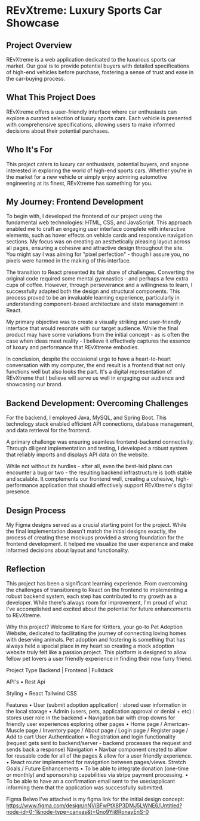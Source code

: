# REvXtreme: Luxury Sports Car Showcase

## Project Overview

REvXtreme is a web application dedicated to the luxurious sports car market. Our goal is to provide potential buyers with detailed specifications of high-end vehicles before purchase, fostering a sense of trust and ease in the car-buying process.

## What This Project Does

REvXtreme offers a user-friendly interface where car enthusiasts can explore a curated selection of luxury sports cars. Each vehicle is presented with comprehensive specifications, allowing users to make informed decisions about their potential purchases.

## Who It's For

This project caters to luxury car enthusiasts, potential buyers, and anyone interested in exploring the world of high-end sports cars. Whether you're in the market for a new vehicle or simply enjoy admiring automotive engineering at its finest, REvXtreme has something for you.

## My Journey: Frontend Development

To begin with, I developed the frontend of our project using the fundamental web technologies: HTML, CSS, and JavaScript. This approach enabled me to craft an engaging user interface complete with interactive elements, such as hover effects on vehicle cards and responsive navigation sections. My focus was on creating an aesthetically pleasing layout across all pages, ensuring a cohesive and attractive design throughout the site. You might say I was aiming for "pixel perfection" - though I assure you, no pixels were harmed in the making of this interface.

The transition to React presented its fair share of challenges. Converting the original code required some mental gymnastics - and perhaps a few extra cups of coffee. However, through perseverance and a willingness to learn, I successfully adapted both the design and structural components. This process proved to be an invaluable learning experience, particularly in understanding component-based architecture and state management in React.

My primary objective was to create a visually striking and user-friendly interface that would resonate with our target audience. While the final product may have some variations from the initial concept - as is often the case when ideas meet reality - I believe it effectively captures the essence of luxury and performance that REvXtreme embodies.

In conclusion, despite the occasional urge to have a heart-to-heart conversation with my computer, the end result is a frontend that not only functions well but also looks the part. It's a digital representation of REvXtreme that I believe will serve us well in engaging our audience and showcasing our brand.

## Backend Development: Overcoming Challenges

For the backend, I employed Java, MySQL, and Spring Boot. This technology stack enabled efficient API connections, database management, and data retrieval for the frontend.

A primary challenge was ensuring seamless frontend-backend connectivity. Through diligent implementation and testing, I developed a robust system that reliably imports and displays API data on the website.

While not without its hurdles - after all, even the best-laid plans can encounter a bug or two - the resulting backend infrastructure is both stable and scalable. It complements our frontend well, creating a cohesive, high-performance application that should effectively support REvXtreme's digital presence.

## Design Process

My Figma designs served as a crucial starting point for the project. While the final implementation doesn't match the initial designs exactly, the process of creating these mockups provided a strong foundation for the frontend development. It helped me visualize the user experience and make informed decisions about layout and functionality.

## Reflection

This project has been a significant learning experience. From overcoming the challenges of transitioning to React on the frontend to implementing a robust backend system, each step has contributed to my growth as a developer. While there's always room for improvement, I'm proud of what I've accomplished and excited about the potential for future enhancements to REvXtreme.


Why this project?
Welcome to Kare for Kritters, your go-to Pet Adoption Website, dedicated to facilitating the journey of connecting loving homes with deserving animals. Pet adoption and fostering is something that has always held a special place in my heart so creating a mock adoption website truly felt like a passion project. This platform is designed to allow fellow pet lovers a user friendly experience in finding their new furry friend.

Project Type
Backend | Frontend | Fullstack

API's
• Rest Api

Styling
• React Tailwind CSS

Features
• User (submit adoption application) : stored user information in the local storage 
• Admin (users, pets, application approval or denial + etc) : stores user role in the backend
• Navigation bar with drop downs for friendly user experiences exploring other pages
• Home page / American-Muscle page / Inventory page / About page / Login page / Register page / Add to cart 
User Authentication
• Registration and login functionality (request gets sent to backend/server - backend processes the request and sends back a response) 
Navigation
• Navbar component created to allow for reusable code for all of the pages & allow for a user friendly experience.
• React router implemented for navigation between pages/views. 
Stretch Goals / Future Enhancements
• To be able to integrate donation (one-time or monthly) and sponsorship capabilities via stripe payment processing.
• To be able to have an a confirmation email sent to the user/applicant informing them that the application was successfully submitted.

Figma
Belwo I've attached is my figma link for the initial design concept: https://www.figma.com/design/nNViBFwPtX8P3DMJ5LWNE6/Untitled?node-id=0-1&node-type=canvas&t=Qno9Yii8RonayEnS-0



